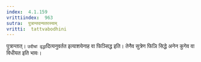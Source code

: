 ```yaml
---
index:  4.1.159
vrittiindex:  963
sutra:  पुत्रान्तदन्यतरस्याम्
vritti:  tattvabodhini 
---
```


पुत्रान्तात्। `उदीचां वृद्धा`दित्यनुवर्तत इत्याशयेनाह वा फिञ्सिद्ध इति। तेनैव सुत्रेण फिञि सिद्धे अनेन कुगेव वा विधीयत इति भावः।

